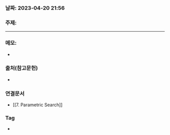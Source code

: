 ### 날짜: 2023-04-20 21:56

### 주제: 
---
### 메모: 
- 

### 출처(참고문헌) 
- 

### 연결문서 
- [[7. Parametric Search]]

### Tag
- 